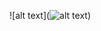 ![alt text](![alt text](https://github.com/[jaysunl]/[Brevitas-Model-Results]/blob/[Tais]/originalparameters.jpg?raw=true))
